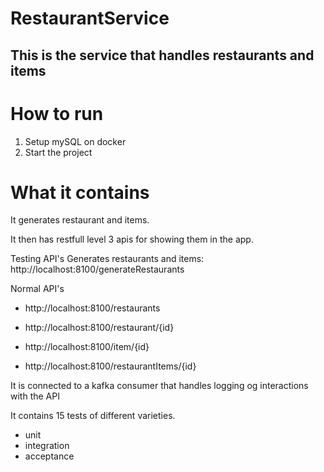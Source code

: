 # RestaurantService
## This is the service that handles restaurants and items

# How to run
1. Setup mySQL on docker
2. Start the project


# What it contains
It generates restaurant and items.

It then has restfull level 3 apis for showing them in the app.  

Testing API's
Generates restaurants and items: http://localhost:8100/generateRestaurants

Normal API's

- http://localhost:8100/restaurants

- http://localhost:8100/restaurant/{id}

- http://localhost:8100/item/{id}

- http://localhost:8100/restaurantItems/{id}


It is connected to a kafka consumer that handles logging og interactions with the API

It contains 15 tests of different varieties.
- unit
- integration
- acceptance
